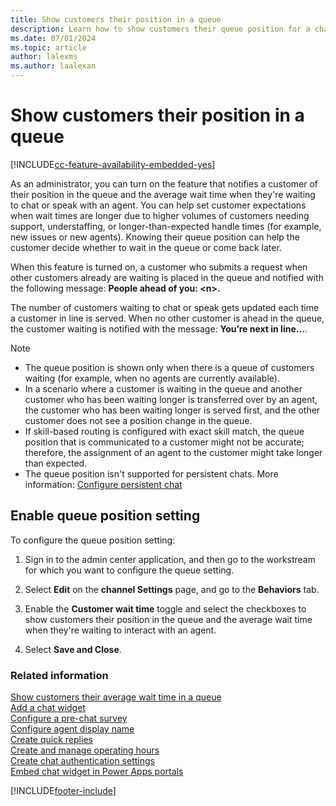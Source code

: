```yaml
---
title: Show customers their position in a queue
description: Learn how to show customers their queue position for a chat widget.
ms.date: 07/01/2024
ms.topic: article
author: lalexms
ms.author: laalexan
---
```


# Show customers their position in a queue

[!INCLUDE[cc-feature-availability-embedded-yes](../../includes/cc-feature-availability-embedded-yes.md)]

As an administrator, you can turn on the feature that notifies a customer of their position in the queue and the average wait time when they're waiting to chat or speak with an agent. You can help set customer expectations when wait times are longer due to higher volumes of customers needing support, understaffing, or longer-than-expected handle times (for example, new issues or new agents). Knowing their queue position can help the customer decide whether to wait in the queue or come back later.

When this feature is turned on, a customer who submits a request when other customers already are waiting is placed in the queue and notified with the following message: **People ahead of you: \<n\>.** 

The number of customers waiting to chat or speak gets updated each time a customer in line is served. When no other customer is ahead in the queue, the customer waiting is notified with the message: **You’re next in line…**.

> [!NOTE]
>  - The queue position is shown only when there is a queue of customers waiting (for example, when no agents are currently available).
> - In a scenario where a customer is waiting in the queue and another customer who has been waiting longer is transferred over by an agent, the customer who has been waiting longer is served first, and the other customer does not see a position change in the queue. 
> - If skill-based routing is configured with exact skill match, the queue position that is communicated to a customer might not be accurate; therefore, the assignment of an agent to the customer might take longer than expected.
> - The queue position isn't supported for persistent chats. More information: [Configure persistent chat](persistent-chat.md)

## Enable queue position setting

To configure the queue position setting:

1. Sign in to the admin center application, and then go to the workstream for which you want to configure the queue setting.

1. Select **Edit** on the **channel Settings** page, and go to the **Behaviors** tab.

1. Enable the **Customer wait time** toggle and select the checkboxes to show customers their position in the queue and the average wait time when they're waiting to interact with an agent.

1. Select **Save and Close**.


### Related information

[Show customers their average wait time in a queue](average-wait-time.md) <br>
[Add a chat widget](add-chat-widget.md) <br>
[Configure a pre-chat survey](configure-pre-chat-survey.md) <br>
[Configure agent display name](agent-display-name.md)<br>
[Create quick replies](create-quick-replies.md) <br>
[Create and manage operating hours](create-operating-hours.md) <br>
[Create chat authentication settings](create-chat-auth-settings.md) <br>
[Embed chat widget in Power Apps portals](embed-chat-widget-portal.md)


[!INCLUDE[footer-include](../../includes/footer-banner.md)]
